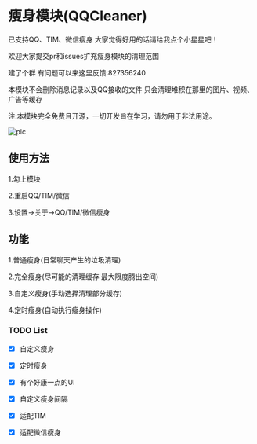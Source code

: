 # 瘦身模块(QQCleaner)
已支持QQ、TIM、微信瘦身 大家觉得好用的话请给我点个小星星吧！

欢迎大家提交pr和issues扩充瘦身模块的清理范围

建了个群 有问题可以来这里反馈:827356240

本模块不会删除消息记录以及QQ接收的文件 只会清理堆积在那里的图片、视频、广告等缓存

注:本模块完全免费且开源，一切开发旨在学习，请勿用于非法用途。

![pic](https://i.loli.net/2021/02/19/tGnfySCoqE93KFz.jpg)
## 使用方法
1.勾上模块

2.重启QQ/TIM/微信

3.设置->关于->QQ/TIM/微信瘦身

## 功能
1.普通瘦身(日常聊天产生的垃圾清理)

2.完全瘦身(尽可能的清理缓存 最大限度腾出空间)

3.自定义瘦身(手动选择清理部分缓存)

4.定时瘦身(自动执行瘦身操作)

### TODO List

- [x] 自定义瘦身

- [x] 定时瘦身

- [x] 有个好康一点的UI

- [x] 自定义瘦身间隔

- [x] 适配TIM

- [x] 适配微信瘦身
